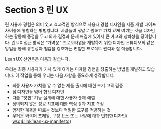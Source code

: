 # Section 3 린 UX

린 사용자 경험은 의미 있고 효과적인 방식으로 사용자 경험 디자인을 제품 개발 라이프사이클에 통합하는 방법입니다. 사람들이 정말로 원하고 가치 있게 여기는 것을 디자인하는 활동에 중점을 두고 의사 결정과 문제 해결에 있어서 큰 사고와 창의성을 장려합니다. 린 UX 접근 방식은 "가벼운" 프로토타입을 개발하기 위한 디자인 스튜디오와 같은 방법을 통해 유연성과 협업을 강조하는 민첩한 프로젝트 관리와 잘 작동합니다.

Lean UX 선언문은 다음과 같습니다.

우리는 최종 사용자가 가치 있게 여기는 디지털 경험을 창출하는 방법을 개발하고 있습니다. 이 작업을 통해 우리는 다음 사항을 중요하게 생각합니다.

- 최종 사용자 가치를 알 수 없는 제품 출시에 대한 조기 고객 검증
- 섬 디자인을 넘어 협업 디자인
- 다음 "멋진" 기능 설계에 대한 사용자 문제 해결
- 정의되지 않은 성공 지표에 대한 핵심 성과 지표 측정
- 엄격한 계획을 따르는 것보다 적절한 도구를 적용하는 것
- 무거운 와이어 프레임, 구성 요소 또는 사양에 대한 민첩한 디자인( [wsg4.link/lean-ux-manifesto](http://wsg4.link/lean-ux-manifesto))
